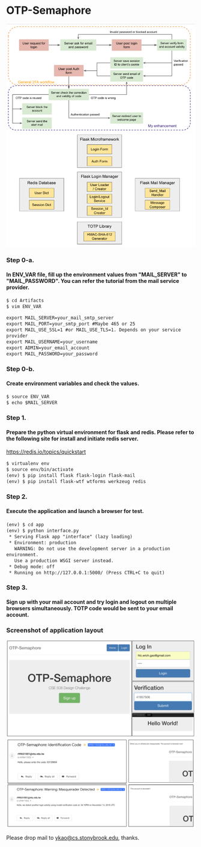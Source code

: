 # OTP-Semaphore

![Alt text](OTP-Semaphore_Workflow.png)
![Alt text](arch.png)

### Step 0-a.
#### In ENV_VAR file, fill up the environment values from "MAIL_SERVER" to "MAIL_PASSWORD". You can refer the tutorial from the mail service provider.
```
$ cd Artifacts
$ vim ENV_VAR
```
```
export MAIL_SERVER=your_mail_smtp_server
export MAIL_PORT=your_smtp_port #Maybe 465 or 25
export MAIL_USE_SSL=1 #or MAIL_USE_TLS=1. Depends on your service provider
export MAIL_USERNAME=your_username
export ADMIN=your_email_account
export MAIL_PASSWORD=your_password
```

### Step 0-b.
#### Create environment variables and check the values.
```
$ source ENV_VAR
$ echo $MAIL_SERVER
```
### Step 1.
#### Prepare the python virtual environment for flask and redis. Please refer to the following site for install and initiate redis server.
https://redis.io/topics/quickstart
```
$ virtualenv env
$ source env/bin/activate
(env) $ pip install flask flask-login flask-mail 
(env) $ pip install flask-wtf wtforms werkzeug redis
```
### Step 2.
#### Execute the application and launch a browser for test.
```
(env) $ cd app
(env) $ python interface.py
 * Serving Flask app "interface" (lazy loading)
 * Environment: production
   WARNING: Do not use the development server in a production environment.
   Use a production WSGI server instead.
 * Debug mode: off
 * Running on http://127.0.0.1:5000/ (Press CTRL+C to quit)
```

### Step 3.
#### Sign up with your mail account and try login and logout on multiple browsers simultaneously. TOTP code would be sent to your email account.

### Screenshot of application layout
![Alt text](screenshot_1.png)
![Alt text](screenshot_2.png)

Please drop mail to ykao@cs.stonybrook.edu, thanks.
